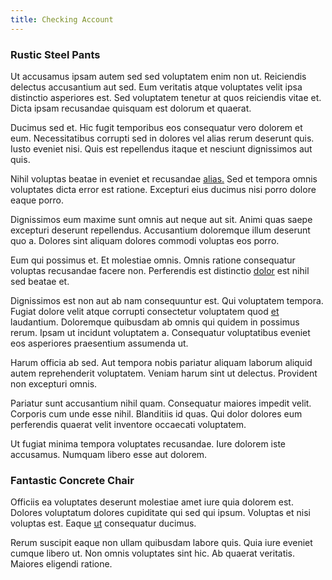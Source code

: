 ```yaml
---
title: Checking Account
---
```


### Rustic Steel Pants

Ut accusamus ipsam autem sed sed voluptatem enim non ut. Reiciendis delectus accusantium aut sed. Eum veritatis atque voluptates velit ipsa distinctio asperiores est. Sed voluptatem tenetur at quos reiciendis vitae et. Dicta ipsam recusandae quisquam est dolorum et quaerat.

Ducimus sed et. Hic fugit temporibus eos consequatur vero dolorem et eum. Necessitatibus corrupti sed in dolores vel alias rerum deserunt quis. Iusto eveniet nisi. Quis est repellendus itaque et nesciunt dignissimos aut quis.

Nihil voluptas beatae in eveniet et recusandae [alias.](/dolore/nemo/extended_manager_gold.md) Sed et tempora omnis voluptates dicta error est ratione. Excepturi eius ducimus nisi porro dolore eaque porro.

Dignissimos eum maxime sunt omnis aut neque aut sit. Animi quas saepe excepturi deserunt repellendus. Accusantium doloremque illum deserunt quo a. Dolores sint aliquam dolores commodi voluptas eos porro.

Eum qui possimus et. Et molestiae omnis. Omnis ratione consequatur voluptas recusandae facere non. Perferendis est distinctio [dolor](/dolore/odio/neque/ergonomic.md) est nihil sed beatae et.

Dignissimos est non aut ab nam consequuntur est. Qui voluptatem tempora. Fugiat dolore velit atque corrupti consectetur voluptatem quod [et](/facere/adipisci/molestiae/consequatur/empower_invoice.md) laudantium. Doloremque quibusdam ab omnis qui quidem in possimus rerum. Ipsam ut incidunt voluptatem a. Consequatur voluptatibus eveniet eos asperiores praesentium assumenda ut.

Harum officia ab sed. Aut tempora nobis pariatur aliquam laborum aliquid autem reprehenderit voluptatem. Veniam harum sint ut delectus. Provident non excepturi omnis.

Pariatur sunt accusantium nihil quam. Consequatur maiores impedit velit. Corporis cum unde esse nihil. Blanditiis id quas. Qui dolor dolores eum perferendis quaerat velit inventore occaecati voluptatem.

Ut fugiat minima tempora voluptates recusandae. Iure dolorem iste accusamus. Numquam libero esse aut dolorem.

### Fantastic Concrete Chair

Officiis ea voluptates deserunt molestiae amet iure quia dolorem est. Dolores voluptatum dolores cupiditate qui sed qui ipsum. Voluptas et nisi voluptas est. Eaque [ut](/dolore/odio/neque/repellat/rubber_savings_account.md) consequatur ducimus.

Rerum suscipit eaque non ullam quibusdam labore quis. Quia iure eveniet cumque libero ut. Non omnis voluptates sint hic. Ab quaerat veritatis. Maiores eligendi ratione.
